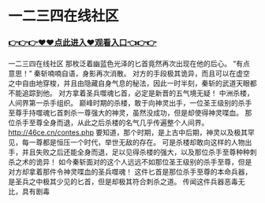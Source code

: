 # 一二三四在线社区

### <a href="https://github.com/kjiuo/xiao/issues/1">👉👉👉♥♥点此进入♥观看入口👈👉👉</a>

一二三四在线社区
那枚泛着幽蓝色光泽的匕首竟然再次出现在他的后心。
    “有点意思！”
    秦斩喃喃自语，身影再次消散。
    对方的手段极其诡异，而且可以在虚空之中自由地穿梭，并且由隐藏自身气息的秘法，因此一时半刻，秦斩的武道天眼都不能追踪到他。
    对方拿着圣兵噬魂匕首，必定是新晋的五气境无疑！
    中洲杀楼，人间界第一杀手组织。
    巅峰时期的杀楼，敢于向神灵出手，一位圣王级别的杀手至尊手持噬魂匕首刺杀一尊强大的神灵，虽然没成功，但是却使得神灵喋血。
    那位杀手至尊全身而退，从此之后杀楼的名气几乎传遍整个人间界。
    http://46ce.cn/contes.php
    要知道，那个时期，是上古中后期，神灵以及极其罕见，每一尊都是恒压一个时代，举世无敌的存在。
    可是杀楼却敢向这样的人物出手，并且失败之后还能全身而退，足以见得杀楼的强大，以及那位杀手至尊种种刺杀之术的诡异！
    如今秦斩面对的这个人远远不如那位圣王级别的杀手至尊，但是对方却拿着那件令神灵喋血的圣兵噬魂！
    这件匕首是那位杀手至尊的本命兵器，是圣兵之中极其少见的匕首，但是却极其符合刺杀之道。
    传闻这件兵器恶毒无比，具有剧毒
